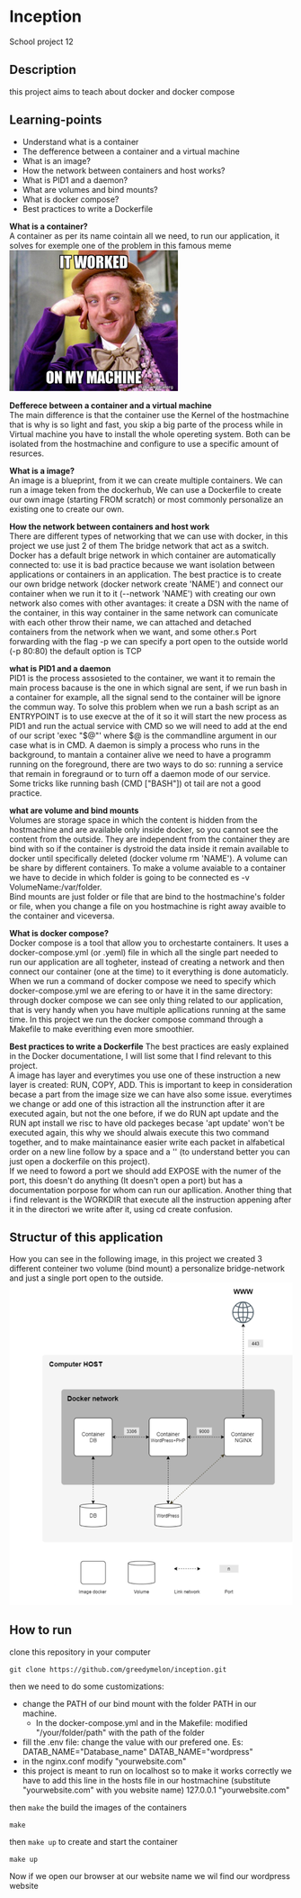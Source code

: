 # **Inception**
School project 12

## **Description**
this project aims to teach about docker and docker compose

## **Learning-points**
- Understand what is a container
- The defference between a container and a virtual machine
- What is an image?
- How the network between containers and host works?
- What is PID1 and a daemon?
- What are volumes and bind mounts?
- What is docker compose?
- Best practices to write a Dockerfile

**What is a container?** <br>
A container as per its name cointain all we need, to run our application, it solves for exemple one of the problem in this famous meme
<img src="https://github.com/greedymelon/inception/blob/main/images/memes.jpeg" height="250"/><br>

**Defferece between a container and a virtual machine** <br>
The main difference is that the container use the Kernel of the hostmachine that is why is so light and fast, you skip a big parte of the process while in Virtual machine you have to install the whole opereting system. Both can be isolated from the hostmachine and configure to use a specific amount of resurces. <br>

**What is a image?** <br>
An image is a blueprint, from it we can create multiple containers. We can run a image teken from the dockerhub, We can use a Dockerfile to create our own image (starting FROM scratch) or most commonly personalize an existing one to create our own. <br>

**How the network between containers and host work** <br>
There are different types of networking that we can use with docker, in this project we use just 2 of them
The bridge network that act as a switch.
Docker has a default brige network in which container are automatically connected to: use it is bad practice because we want isolation between applications or containers in an application. The best practice is to create our own bridge network (docker network create 'NAME') and connect our container when we run it to it (--network 'NAME') with creating our own network also comes with other avantages: it create a DSN with the name of the container, in this way container in the same network can comunicate with each other throw their name, we can attached and detached containers from the network when we want, and some other.s
Port forwarding with the flag -p we can specify a port open to the outside world (-p 80:80) the default option is TCP <br>

**what is PID1 and a daemon** <br>
PID1 is the process assosieted to the container, we want it to remain the main process bacause is the one in which signal are sent, if we run bash in a container for example, all the signal send to the container will be ignore the commun way. To solve this problem when we run a bash script as an ENTRYPOINT is to use execve at the of it so it will start the new process as PID1 and run the actual service with CMD so we will need to add at the end of our script 'exec "$@"' where $@ is the commandline argument in our case what is in CMD. 
A daemon is simply a process who runs in the background, to mantain a container alive we need to have a programm running on the foreground, there are two ways to do so: running a service that remain in foregraund or to turn off a daemon mode of our service. Some tricks like running bash (CMD ["BASH"]) ot tail are not a good practice. <br>

**what are volume and bind mounts** <br>
Volumes are storage space in which the content is hidden from the hostmachine and are available only inside docker, so you cannot see the content from the outside. They are independent from the container they are bind with so if the container is dystroid the data inside it remain available to docker until specifically deleted (docker volume rm 'NAME'). A volume can be share by different containers. To make a volume avaiable to a container we have to decide in which folder is going to be connected es -v VolumeName:/var/folder. <br>
Bind mounts are just folder or file that are bind to the hostmachine's folder or file, when you change a file on you hostmachine is right away avaible to the container and viceversa.

**What is docker compose?** <br>
Docker compose is a tool that allow you to orchestarte containers. It uses a docker-compose.yml (or .yeml) file in which all the single part needed to run our application are all togheter, instead of creating a network and then connect our container (one at the time) to it everything is done automaticly. When we run a command of docker compose we need to specify which docker-compose.yml we are efering to or have it in the same directory: through docker compose we can see only thing related to our application, that is very handy when you have multiple apllications running at the same time. In this project we run the docker compose command through a Makefile to make everithing even more smoothier.

**Best practices to write a Dockerfile**
The best practices are easly explained in the Docker documentatione, I will list some that I find relevant to this project. <br>
A image has layer and everytimes you use one of these instruction a new layer is created:  RUN, COPY, ADD. This is important to keep in consideration becase a part from the image size we can have also some issue. everytimes we change or add one of this istraction all the instrunction after it are executed again, but not the one before, if we do RUN apt update and the RUN apt install we risc to have old packeges becase 'apt update' won't be executed again, this why we should alwais execute this two command together, and to make maintainance easier  write each packet in alfabetical order on a new line follow by a space and a '\' (to understand better you can just open a dockerfile on this project). <br>
If we need to foword a port we should add EXPOSE with the numer of the port, this doesn't do anything (It doesn't open a port) but has a documentation porpose for whom can run our apllication.
Another thing that i find relevant is the WORKDIR that execute all the instruction appening after it in the directori we write after it, using cd create confusion.

## **Structur of this application**
How you can see in the following image, in this project we created 3 different conteiner two volume (bind mount) a personalize bridge-network and just a single port open to the outside.
<img src="https://github.com/greedymelon/inception/blob/main/images/structure.png" /><br>

## **How to run**
clone this repository in your computer
```
git clone https://github.com/greedymelon/inception.git

```
then we need to do some customizations: 
- change the PATH of our bind mount with the folder PATH in our machine.
    - In the docker-compose.yml and in the Makefile: modified "/your/folder/path" with the path of the folder
- fill the .env file:
    change the value with our prefered one. Es: DATAB_NAME="Database_name" DATAB_NAME="wordpress"
- in the nginx.conf modify "yourwebsite.com"
- this project is meant to run on localhost so to make it works correctly we have to add this line in the hosts file in our hostmachine
  (substitute "yourwebsite.com" with you website name)
    127.0.0.1  "yourwebsite.com"
  
then ```make``` the build the images of the containers<br>
````
make
````
then ```make up``` to create and start the container<br>
````
make up
````

Now if we open our browser at our website name we wil find our wordpress website
